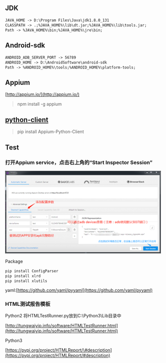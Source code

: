 ## JDK

```
JAVA_HOME -> D:\Program Files\Java\jdk1.8.0_131
CLASSPATH -> .;%JAVA_HOME%\lib\dt.jar;%JAVA_HOME%\lib\tools.jar;
Path -> %JAVA_HOME%\bin;%JAVA_HOME%\jre\bin;
```

## Android-sdk

```
ANDROID_ADB_SERVER_PORT -> 56789
ANDROID_HOME -> D:\AndroidSoftware\android-sdk
Path -> %ANDROID_HOME%\tools;%ANDROID_HOME%\platform-tools;
```

## Appium

[http://appium.io/](http://appium.io/)

> npm install -g appium

## [**python-client**](https://github.com/appium/python-client)

> pip install Appium-Python-Client

## Test

### 打开Appium service，点击右上角的“Start Inspector Session”

![](../../../assets/Appium/appium_test_evn.png)

Package

```
pip install ConfigParser
pip install xlrd
pip install xlutils
```

yaml:[https://github.com/yaml/pyyaml](https://github.com/yaml/pyyaml)

### HTML测试报告模板

Python2  将HTMLTestRunner.py放到C:\Python3\Lib目录中

[http://tungwaiyip.info/software/HTMLTestRunner.html](http://tungwaiyip.info/software/HTMLTestRunner.html)

Python3

[https://pypi.org/project/HTMLReport/\#description](https://pypi.org/project/HTMLReport/#description)

